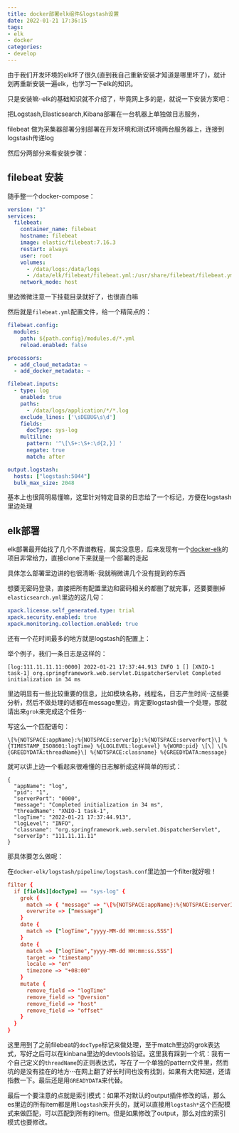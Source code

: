 ```yaml
---
title: docker部署elk组件&logstash设置
date: 2022-01-21 17:36:15
tags:
- elk
- docker
categories:
- develop
---
```


由于我们开发环境的elk坏了很久(直到我自己重新安装才知道是哪里坏了)，就计划再重新安装一遍elk，也学习一下elk的知识。

只是安装嘛··elk的基础知识就不介绍了，毕竟网上多的是，就说一下安装方案吧：

把Logstash,Elasticsearch,Kibana部署在一台机器上单独做日志服务，

filebeat 做为采集器部署分别部署在开发环境和测试环境两台服务器上，连接到logstash传递log

然后分两部分来看安装步骤：

<!--more-->

## filebeat 安装

随手整一个docker-compose：

```yml
version: "3"
services:
  filebeat:
    container_name: filebeat
    hostname: filebeat
    image: elastic/filebeat:7.16.3
    restart: always
    user: root
    volumes:
      - /data/logs:/data/logs
      - /data/elk/filebeat/filebeat.yml:/usr/share/filebeat/filebeat.yml
    network_mode: host
```
里边微微注意一下挂载目录就好了，也很直白嘛

然后就是`filebeat.yml`配置文件，给一个精简点的：
```yml
filebeat.config:
  modules:
    path: ${path.config}/modules.d/*.yml
    reload.enabled: false

processors:
  - add_cloud_metadata: ~
  - add_docker_metadata: ~

filebeat.inputs:
  - type: log
    enabled: true
    paths:
      - /data/logs/application/*/*.log
    exclude_lines: ['\sDEBUG\s\d']
    fields:
      docType: sys-log
    multiline:
      pattern: '^\[\S+:\S+:\d{2,}] '
      negate: true
      match: after

output.logstash:
  hosts: ["logstash:5044"]
  bulk_max_size: 2048
```
基本上也很简明易懂嘛，这里针对特定目录的日志给了一个标记，方便在logstash里边处理

## elk部署

elk部署最开始找了几个不靠谱教程，属实没意思，后来发现有一个[docker-elk](https://github.com/deviantony/docker-elk)的项目非常给力，直接clone下来就是一个部署的走起

具体怎么部署里边讲的也很清晰··我就稍微讲几个没有提到的东西

想要无密码登录，直接把所有配置里边和密码相关的都删了就完事，还要要删掉`elasticsearch.yml`里边的这几句：

```yml
xpack.license.self_generated.type: trial
xpack.security.enabled: true
xpack.monitoring.collection.enabled: true
```

还有一个花时间最多的地方就是logstash的配置上：

举个例子，我们一条日志是这样的：

`[log:111.11.11.11:0000] 2022-01-21 17:37:44.913 INFO 1 [] [XNIO-1 task-1] org.springframework.web.servlet.DispatcherServlet Completed initialization in 34 ms`

里边明显有一些比较重要的信息，比如模块名称，线程名，日志产生时间··这些要分析，然后不做处理的话都在message里边，肯定要logstash做一个处理，那就请出来`grok`来完成这个任务··

写这么一个匹配语句：

`\[%{NOTSPACE:appName}:%{NOTSPACE:serverIp}:%{NOTSPACE:serverPort}\] %{TIMESTAMP_ISO8601:logTime} %{LOGLEVEL:logLevel} %{WORD:pid} \[\] \[%{GREEDYDATA:threadName}\] %{NOTSPACE:classname} %{GREEDYDATA:message}`

就可以讲上边一个看起来很难懂的日志解析成这样简单的形式：

```
{
  "appName": "log",
  "pid": "1",
  "serverPort": "0000",
  "message": "Completed initialization in 34 ms",
  "threadName": "XNIO-1 task-1",
  "logTime": "2022-01-21 17:37:44.913",
  "logLevel": "INFO",
  "classname": "org.springframework.web.servlet.DispatcherServlet",
  "serverIp": "111.11.11.11"
}
```
那具体要怎么做呢：

在`docker-elk/logstash/pipeline/logstash.conf`里边加一个filter就好啦！

```conf
filter {
  if [fields][docType] == "sys-log" {
    grok {
      match => { "message" => "\[%{NOTSPACE:appName}:%{NOTSPACE:serverIp}:%{NOTSPACE:serverPort}\] %{TIMESTAMP_ISO8601:logTime} %{LOGLEVEL:logLevel} %{WORD:pid} \[\] \[%{GREEDYDATA:threadName}\] %{NOTSPACE:classname} %{GREEDYDATA:message}" }
      overwrite => ["message"]
    }
    date {
      match => ["logTime","yyyy-MM-dd HH:mm:ss.SSS"]
    }
    date {
      match => ["logTime","yyyy-MM-dd HH:mm:ss.SSS"]
      target => "timestamp"
      locale => "en"
      timezone => "+08:00"
    }
    mutate {  
      remove_field => "logTime"
      remove_field => "@version"
      remove_field => "host"
      remove_field => "offset"
    }
  }
}
```

这里用到了之前filebeat的`docType`标记来做处理，至于match里边的grok表达式，写好之后可以在kinbana里边的devtools验证。这里我有踩到一个坑：我有一个自己定义的`threadName`的正则表达式，写在了一个单独的pattern文件里，然而坑的是没有挂在的地方···在网上翻了好长时间也没有找到，如果有大佬知道，还请指教一下。最后还是用`GREADYDATA`来代替。

最后一个要注意的点就是索引模式：如果不对默认的output插件修改的话，那么es里边的所有item都是用`logstash`来开头的，就可以直接用`logstash*`这个匹配模式来做匹配，可以匹配到所有的item。但是如果修改了output，那么对应的索引模式也要修改。